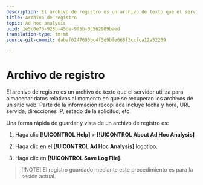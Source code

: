 ```yaml
---
description: El archivo de registro es un archivo de texto que el servidor utiliza para almacenar datos relativos al momento en que se recuperan los archivos de un sitio web. Parte de la información recopilada incluye fecha y hora, URL servida, direcciones IP, estado de la solicitud, etc.
title: Archivo de registro
topic: Ad hoc analysis
uuid: 1e5c0e70-928b-45de-9f5b-0c562909baed
translation-type: tm+mt
source-git-commit: dabaf6247695bc4f3d9bfe668f3ccfca12a52269

---
```



# Archivo de registro

El archivo de registro es un archivo de texto que el servidor utiliza para almacenar datos relativos al momento en que se recuperan los archivos de un sitio web. Parte de la información recopilada incluye fecha y hora, URL servida, direcciones IP, estado de la solicitud, etc.

Una forma rápida de guardar y vista de un archivo de registro es:

1. Haga clic **[!UICONTROL Help]** > **[!UICONTROL About Ad Hoc Analysis]**

1. Haga clic en el **[!UICONTROL Ad Hoc Analysis]** logotipo.
1. Haga clic en **[!UICONTROL Save Log File]**.

>[!NOTE] El registro guardado mediante este procedimiento es para la sesión actual.

